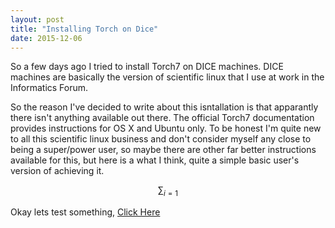 ```yaml
---
layout: post
title: "Installing Torch on Dice"
date: 2015-12-06
---
```


So a few days ago I tried to install Torch7 on DICE machines. 
DICE machines are basically the version of scientific linux that I use at work in the Informatics Forum.

So the reason I've decided to write about this isntallation is that apparantly there isn't
anything available out there. The official Torch7 documentation provides instructions for 
OS X and Ubuntu only. To be honest I'm quite new to all this scientific linux business and
don't consider myself any close to being a super/power user, so maybe there are other 
far better instructions available for this, but here is a what I think, quite a simple
basic user's version of achieving it.

$$ \sum_{i=1}$$

Okay lets test something, [Click Here](https://github.com/akashgit/akashgit.github.io/blob/master/lr_gradient.ipynb)
